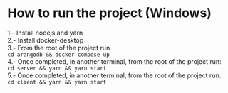 # How to run the project (Windows)

1.- Install nodejs and yarn  
2.- Install docker-desktop  
3.- From the root of the project run  
`cd arangodb && docker-compose up`  
4.- Once completed, in another terminal, from the root of the project run:  
`cd server && yarn && yarn start`  
5.- Once completed, in another terminal, from the root of the project run:  
`cd client && yarn && yarn start`
